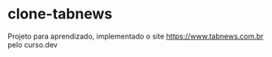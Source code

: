 # clone-tabnews
Projeto para aprendizado, implementado o site https://www.tabnews.com.br pelo curso.dev
